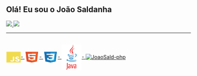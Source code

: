 ## Olá! Eu sou o João Saldanha
 <div style="display: inline_block">
  <a href="https://github.com/JoaoSald">
  <img height="180em" src="https://github-readme-stats.vercel.app/api?username=JoaoSald&show_icons=true&theme=dracula&include_all_commits=true&count_private=true"/>
  <img height="180em" src="https://github-readme-stats.vercel.app/api/top-langs/?username=JoaoSald&layout=compact&langs_count=7&theme=dracula"/>
</div>
 
 <hr>
  <div style="display: inline_block"><br>
  <img align="center" alt="JoaoSald-Js" height="30" width="40" src="https://raw.githubusercontent.com/devicons/devicon/master/icons/javascript/javascript-plain.svg">-
  <img align="center" alt="JoaoSald-HTML" height="30" width="40" src="https://raw.githubusercontent.com/devicons/devicon/master/icons/html5/html5-original.svg">-
  <img align="center" alt="JoaoSald-CSS" height="30" width="40" src="https://raw.githubusercontent.com/devicons/devicon/master/icons/css3/css3-original.svg">-
  <img align="center" alt="JoaoSald-Java" height="70" width="55" src="https://raw.githubusercontent.com/devicons/devicon/master/icons/java/java-original-wordmark.svg">-
  <img align="center" alt="JoaoSald-php" height="60" width="45" src="https://cdn.jsdelivr.net/gh/devicons/devicon/icons/php/php-plain.svg" />
          
  
</div>
  
  ##

